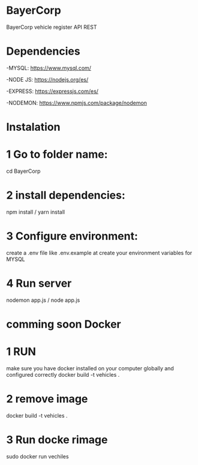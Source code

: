 # BayerCorp
BayerCorp vehicle register API REST

# Dependencies

-MYSQL: https://www.mysql.com/

-NODE JS: https://nodejs.org/es/

-EXPRESS: https://expressjs.com/es/

-NODEMON: https://www.npmjs.com/package/nodemon
# Instalation

# 1 Go to folder name:

cd BayerCorp

# 2 install dependencies:

npm install / yarn install

# 3 Configure environment:

create a .env file like .env.example at create your environment variables for MYSQL

# 4 Run server

nodemon app.js / node app.js

# comming soon Docker
# 1 RUN 
make sure you have docker installed on your computer globally and configured correctly
docker build -t vehicles .

# 2 remove image
docker build -t vehicles .

# 3 Run docke rimage

sudo docker run vechiles
